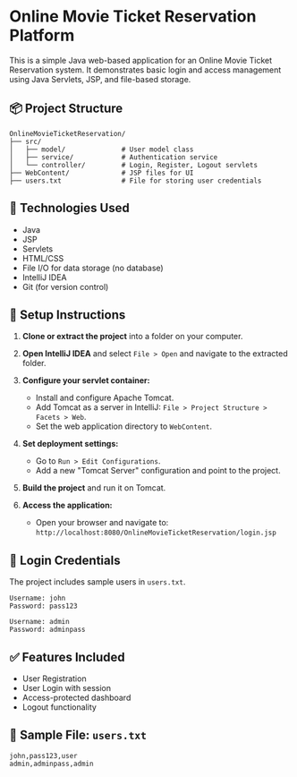 # Online Movie Ticket Reservation Platform

This is a simple Java web-based application for an Online Movie Ticket Reservation system. It demonstrates basic login and access management using Java Servlets, JSP, and file-based storage.

## 📦 Project Structure

```
OnlineMovieTicketReservation/
├── src/
│   ├── model/              # User model class
│   ├── service/            # Authentication service
│   └── controller/         # Login, Register, Logout servlets
├── WebContent/             # JSP files for UI
├── users.txt               # File for storing user credentials
```

## 🧰 Technologies Used

- Java
- JSP
- Servlets
- HTML/CSS
- File I/O for data storage (no database)
- IntelliJ IDEA
- Git (for version control)

## 🚀 Setup Instructions

1. **Clone or extract the project** into a folder on your computer.

2. **Open IntelliJ IDEA** and select `File > Open` and navigate to the extracted folder.

3. **Configure your servlet container:**
   - Install and configure Apache Tomcat.
   - Add Tomcat as a server in IntelliJ: `File > Project Structure > Facets > Web`.
   - Set the web application directory to `WebContent`.

4. **Set deployment settings:**
   - Go to `Run > Edit Configurations`.
   - Add a new "Tomcat Server" configuration and point to the project.

5. **Build the project** and run it on Tomcat.

6. **Access the application:**
   - Open your browser and navigate to: `http://localhost:8080/OnlineMovieTicketReservation/login.jsp`

## 👤 Login Credentials

The project includes sample users in `users.txt`.

```
Username: john
Password: pass123

Username: admin
Password: adminpass
```

## ✅ Features Included

- User Registration
- User Login with session
- Access-protected dashboard
- Logout functionality

## 📂 Sample File: `users.txt`

```
john,pass123,user
admin,adminpass,admin
```

